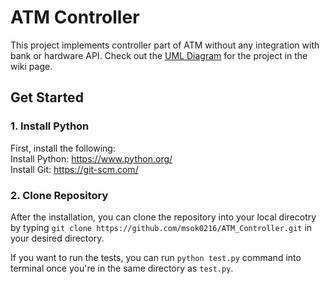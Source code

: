 # ATM Controller
This project implements controller part of ATM without any integration with bank or hardware API.
Check out the [UML Diagram](https://github.com/msok0216/ATM_Controller.wiki.git) for the project in the wiki page.

## Get Started
### 1. Install Python
First, install the following:<br/>
Install Python: https://www.python.org/<br/>
Install Git: https://git-scm.com/

### 2. Clone Repository
After the installation, you can clone the repository into your local direcotry by typing `git clone https://github.com/msok0216/ATM_Controller.git` in your desired directory.

If you want to run the tests, you can run `python test.py` command into terminal once you're in the same directory as `test.py`.